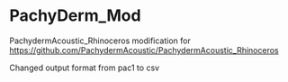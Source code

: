 # PachyDerm_Mod

PachydermAcoustic_Rhinoceros modification for https://github.com/PachydermAcoustic/PachydermAcoustic_Rhinoceros

Changed output format from pac1 to csv